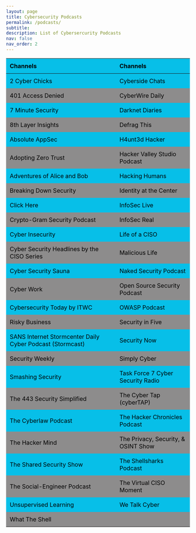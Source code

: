 ```yaml
---
layout: page
title: Cybersecurity Podcasts
permalink: /podcasts/
subtitle:
description: List of Cybersercurity Podcasts
nav: false
nav_order: 2
---
```


<style>
  table {
    width: 100%;
    border-collapse: collapse;
  }
  th, td {
    padding: 10px;
    text-align: left;
     color:rgb(0, 0, 0); /* Coral color for even rows */
  }
  tr:nth-child(odd) {
    background-color:rgb(7, 191, 232); /* Teal color for odd rows */
  }
  tr:nth-child(even) {
    background-color:rgb(141, 140, 140); /* Teal color for odd rows */
  }
</style>

<table>
  <thead>
    <tr>
      <th>Channels</th>
      <th>Channels</th>
    </tr>
  </thead>
  <tbody>
    <tr>
      <td>2 Cyber Chicks</td>
      <td>Cyberside Chats</td>
    </tr>
    <tr>
      <td>401 Access Denied</td>
      <td>CyberWire Daily</td>
    </tr>
    <tr>
      <td>7 Minute Security</td>
      <td>Darknet Diaries</td>
    </tr>
    <tr>
      <td>8th Layer Insights</td>
      <td>Defrag This</td>
    </tr>
    <tr>
      <td>Absolute AppSec</td>
      <td>H4unt3d Hacker</td>
    </tr>
    <tr>
      <td>Adopting Zero Trust</td>
      <td>Hacker Valley Studio Podcast</td>
    </tr>
    <tr>
      <td>Adventures of Alice and Bob</td>
      <td>Hacking Humans</td>
    </tr>
    <tr>
      <td>Breaking Down Security</td>
      <td>Identity at the Center</td>
    </tr>
    <tr>
      <td>Click Here</td>
      <td>InfoSec Live</td>
    </tr>
    <tr>
      <td>Crypto-Gram Security Podcast</td>
      <td>InfoSec Real</td>
    </tr>
    <tr>
      <td>Cyber Insecurity</td>
      <td>Life of a CISO</td>
    </tr>
    <tr>
      <td>Cyber Security Headlines by the CISO Series</td>
      <td>Malicious Life</td>
    </tr>
    <tr>
      <td>Cyber Security Sauna</td>
      <td>Naked Security Podcast</td>
    </tr>
    <tr>
      <td>Cyber Work</td>
      <td>Open Source Security Podcast</td>
    </tr>
    <tr>
      <td>Cybersecurity Today by ITWC</td>
      <td>OWASP Podcast</td>
    </tr>
    <tr>
      <td>Risky Business</td>
      <td>Security in Five</td>
    </tr>
    <tr>
      <td>SANS Internet Stormcenter Daily Cyber Podcast (Stormcast)</td>
      <td>Security Now</td>
    </tr>
    <tr>
      <td>Security Weekly</td>
      <td>Simply Cyber</td>
    </tr>
    <tr>
      <td>Smashing Security</td>
      <td>Task Force 7 Cyber Security Radio</td>
    </tr>
    <tr>
      <td>The 443 Security Simplified</td>
      <td>The Cyber Tap (cyberTAP)</td>
    </tr>
    <tr>
      <td>The Cyberlaw Podcast</td>
      <td>The Hacker Chronicles Podcast</td>
    </tr>
    <tr>
      <td>The Hacker Mind</td>
      <td>The Privacy, Security, &amp; OSINT Show</td>
    </tr>
    <tr>
      <td>The Shared Security Show</td>
      <td>The Shellsharks Podcast</td>
    </tr>
    <tr>
      <td>The Social-Engineer Podcast</td>
      <td>The Virtual CISO Moment</td>
    </tr>
    <tr>
      <td>Unsupervised Learning</td>
      <td>We Talk Cyber</td>
    </tr>
    <tr>
      <td>What The Shell</td>
      <td></td>
    </tr>
  </tbody>
</table>
